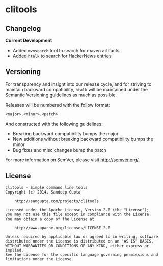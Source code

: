 clitools
========

Changelog
---------

**Current Development**

* Added `mvnsearch` tool to search for maven artifacts 
* Added `htalk` to search for HackerNews entries

Versioning
----------

For transparency and insight into our release cycle, and for striving to maintain backward compatibility, 
`htalk` will be maintained under the Semantic Versioning guidelines as much as possible.

Releases will be numbered with the follow format:

`<major>.<minor>.<patch>`

And constructed with the following guidelines:

* Breaking backward compatibility bumps the major
* New additions without breaking backward compatibility bumps the minor
* Bug fixes and misc changes bump the patch

For more information on SemVer, please visit http://semver.org/.

License
-------
	
```
clitools - Simple command line tools
Copyright (c) 2014, Sandeep Gupta

	http://sangupta.com/projects/clitools

Licensed under the Apache License, Version 2.0 (the "License");
you may not use this file except in compliance with the License.
You may obtain a copy of the License at

	http://www.apache.org/licenses/LICENSE-2.0

Unless required by applicable law or agreed to in writing, software
distributed under the License is distributed on an "AS IS" BASIS,
WITHOUT WARRANTIES OR CONDITIONS OF ANY KIND, either express or implied.
See the License for the specific language governing permissions and
limitations under the License.
```
